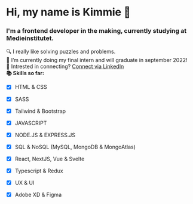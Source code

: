 # Hi, my name is Kimmie 👋

### I'm a frontend developer in the making, currently studying at Medieinstitutet.
 🔍 I really like solving puzzles and problems. <br>
 🌱 I’m currently doing my final intern and will graduate in september 2022! <br>
 👯 Intrested in connecting? [Connect via LinkedIn](https://www.linkedin.com/in/kimmie-lundgren-620401201/) <br>
 **📚 Skills so far:**
 - [x] HTML & CSS 
 - [x] SASS 
 - [x] Tailwind & Bootstrap 
 - [x] JAVASCRIPT
 - [x] NODE.JS & EXPRESS.JS
 - [x] SQL & NoSQL (MySQL, MongoDB & MongoAtlas)
 - [x] React, NextJS, Vue & Svelte
 - [x] Typescript & Redux
 - [x] UX & UI
 - [x] Adobe XD & Figma
 
  

      
      

